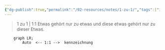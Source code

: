 ```yaml
---
{"dg-publish":true,"permalink":"/02-resources/notes/1-zu-1/","tags":["informatik/datenbank/kardinalität"],"noteIcon":"","updated":"2025-09-10T16:38:16.081+02:00"}
---
```


> 1 zu 1 | 1:1
> Etwas gehört nur zu etwas und diese etwas gehört nur zu dieser Etwas.

```mermaid  
	graph LR;
	    Auto  <-- 1:1 -->  kennzeichnung
```
